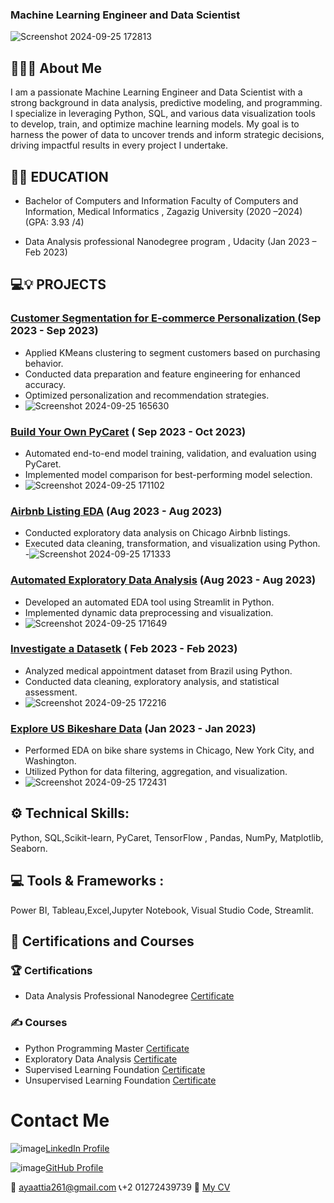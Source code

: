 ### Machine Learning Engineer and Data Scientist

![Screenshot 2024-09-25 172813](https://github.com/user-attachments/assets/9592492c-b9a5-46e5-93fd-e6fe71fc85c6)


## 👋👩‍💻 About Me

I am a passionate Machine Learning Engineer and Data Scientist with a strong background in data analysis, predictive modeling, and programming. I specialize in leveraging Python, SQL, and various data visualization tools to develop, train, and optimize machine learning models. My goal is to harness the power of data to uncover trends and inform strategic decisions, driving impactful results in every project I undertake. 

## 👩‍🎓 EDUCATION

- Bachelor of Computers and Information
  Faculty of Computers and Information, Medical Informatics , Zagazig University
  (2020 –2024)  (GPA: 3.93 /4)

- Data Analysis professional Nanodegree program 
  , Udacity  (Jan 2023 –	Feb 2023)
  
## 💻💡 PROJECTS

### [Customer Segmentation for E-commerce Personalization ](https://github.com/AyaAttia20/unsupervised_project_customer_segmentation) (Sep 2023 - Sep 2023)
- Applied KMeans clustering to segment customers based on purchasing behavior.
- Conducted data preparation and feature engineering for enhanced accuracy.
- Optimized personalization and recommendation strategies.
- ![Screenshot 2024-09-25 165630](https://github.com/user-attachments/assets/4f05e78d-6220-4717-a466-6c132670abd0)


  
### [Build Your Own PyCaret](https://projectcourse4.streamlit.app/)  ( Sep 2023 - Oct 2023)
- Automated end-to-end model training, validation, and evaluation using PyCaret.
- Implemented model comparison for best-performing model selection.
- ![Screenshot 2024-09-25 171102](https://github.com/user-attachments/assets/17a891b1-3729-4a4d-b49c-fe9596e34d86)

  
### [Airbnb Listing EDA](https://github.com/AyaAttia20/Airbnb_Chicago_EDA)  (Aug 2023 - Aug 2023)
- Conducted exploratory data analysis on Chicago Airbnb listings.
- Executed data cleaning, transformation, and visualization using Python.
-![Screenshot 2024-09-25 171333](https://github.com/user-attachments/assets/c29b64b4-c2dd-4e1b-9300-47bc05656d09)

### [Automated Exploratory Data Analysis](https://edaproject-nslkpbdjpr8yywoxbqfivg.streamlit.app/)  (Aug 2023 - Aug 2023)
- Developed an automated EDA tool using Streamlit in Python.
- Implemented dynamic data preprocessing and visualization.
- ![Screenshot 2024-09-25 171649](https://github.com/user-attachments/assets/6adc6bb9-b6e7-41b2-b404-8ef7a7d2a34b)

  
### [Investigate a Datasetk](https://github.com/AyaAttia20/-Investigate-a-Dataset-Database_No_show_appointments-)  ( Feb 2023 - Feb 2023)
- Analyzed medical appointment dataset from Brazil using Python.
- Conducted data cleaning, exploratory analysis, and statistical assessment.
- ![Screenshot 2024-09-25 172216](https://github.com/user-attachments/assets/24f64806-1414-4801-af4f-69090d824363)


### [Explore US Bikeshare Data](https://github.com/AyaAttia20/-Explore-US-Bikeshare-Data)   (Jan 2023 - Jan 2023)
- Performed EDA on bike share systems in Chicago, New York City, and Washington.
- Utilized Python for data filtering, aggregation, and visualization.
-  ![Screenshot 2024-09-25 172431](https://github.com/user-attachments/assets/6ddf6a65-f42c-4d9e-b930-cf37de6420ae)


## ⚙️ Technical Skills:
   Python, SQL,Scikit-learn, PyCaret, TensorFlow , Pandas, NumPy, Matplotlib, Seaborn.
   
## 💻 Tools & Frameworks :
  Power BI, Tableau,Excel,Jupyter Notebook, Visual Studio Code, Streamlit.

## 📒 Certifications and Courses

### 🏆 Certifications
- Data Analysis Professional Nanodegree    [Certificate](https://www.udacity.com/certificate/e/2952137e-8a9c-11ed-9c2e-67064310345f)



### ✍️ Courses
- Python Programming Master              [Certificate](https://alcamp.electropi.ai/certifcate/1048C)
- Exploratory Data Analysis              [Certificate](https://alcamp.electropi.ai/certifcate/104F0)
- Supervised Learning Foundation         [Certificate](https://alcamp.electropi.ai/certifcate/10554)
- Unsupervised Learning Foundation       [Certificate](https://alcamp.electropi.ai/certifcate/105B8)

# Contact Me
![image](https://github.com/user-attachments/assets/601d9d60-c687-4bee-970c-27bcc5f850b3)[LinkedIn Profile](https://www.linkedin.com/in/aya-attia-data-analyst)

![image](https://github.com/user-attachments/assets/cca7d60f-30f0-4022-af79-a30fedc30699)[GitHub Profile](https://github.com/AyaAttia20)

📧 [ayaattia261@gmail.com](ayaattia261@gmail.com) 
📞+2 01272439739 
📄 [My CV ]([ayaattia261@gmail.com](https://drive.google.com/drive/folders/1NUHDMRbl-NEZHAZNljt3bjKsfddy0mRH?usp=drive_link))












